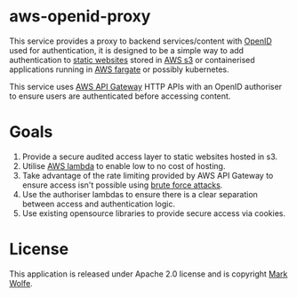 # aws-openid-proxy

This service provides a proxy to backend services/content with [OpenID](https://openid.net/) used for authentication, it is designed to be a simple way to add authentication to [static websites](https://en.wikipedia.org/wiki/Static_web_page) stored in [AWS s3](https://aws.amazon.com/s3/) or containerised applications running in [AWS fargate](https://aws.amazon.com/fargate/) or possibly kubernetes.

This service uses [AWS API Gateway](https://aws.amazon.com/api-gateway/) HTTP APIs with an OpenID authoriser to ensure users are authenticated before accessing content.

# Goals

1. Provide a secure audited access layer to static websites hosted in s3.
2. Utilise [AWS lambda](https://aws.amazon.com/lambda/) to enable low to no cost of hosting.
3. Take advantage of the rate limiting provided by AWS API Gateway to ensure access isn't possible using [brute force attacks](https://en.wikipedia.org/wiki/Brute-force_attack).
4. Use the authoriser lambdas to ensure there is a clear separation between access and authentication logic.
5. Use existing opensource libraries to provide secure access via cookies.

# License

This application is released under Apache 2.0 license and is copyright [Mark Wolfe](https://www.wolfe.id.au).